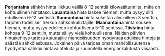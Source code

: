 **Perjantaina** sähkön hinta liikkuu välillä 8-12 senttiä kilowattitunnilta, mikä on kohtuullinen hintataso. **Lauantaina** hinta laskee hieman, mutta pysyy silti edullisena 6-12 sentissä. **Sunnuntaina** hinta sukeltaa alimmilleen 3 senttiin, tarjoten todellisen herkun sähkönkuluttajille. **Maanantaina** hinta nousee hieman, mutta pysyy edelleen kohtuullisena 5-10 sentissä. **Tiistaina** hinta kohoaa 9-12 senttiin, mutta säilyy vielä kohtuullisena. Näiden päivien hintakehitys tarjoaa kuluttajille mahdollisuuden hyödyntää edullisia hintoja ja säästää sähkölaskussa. Jokainen päivä tarjoaa oman mahdollisuutensa hyödyntää sähkön hintavaihteluita ja suunnitella energiankulutusta viisaasti.
